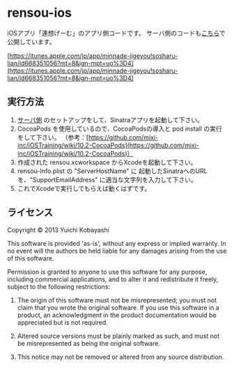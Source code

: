 rensou-ios
======================
iOSアプリ「連想げーむ」のアプリ側コードです。
サーバ側のコードも[こちら](https://github.com/u1fukui/rensou-server)で公開しています。

[https://itunes.apple.com/jp/app/minnade-jigeyou!sosharu-lian/id668351056?mt=8&ign-mpt=uo%3D4](https://itunes.apple.com/jp/app/minnade-jigeyou!sosharu-lian/id668351056?mt=8&ign-mpt=uo%3D4)


実行方法
----------
1. [サーバ側](https://github.com/u1fukui/rensou-server) のセットアップをして、Sinatraアプリを起動して下さい。
2.  CocoaPods を使用しているので、CocoaPodsの導入と pod install の実行をして下さい。
（参考：[https://github.com/mixi-inc/iOSTraining/wiki/10.2-CocoaPods](https://github.com/mixi-inc/iOSTraining/wiki/10.2-CocoaPods)）
3. 作成された rensou.xcworkspace からXcodeを起動して下さい。
4. rensou-Info.plist の "ServerHostName" に 起動したSinatraへのURLを、"SupportEmailAddress" に適当な文字列を入力して下さい。
5. これでXcodeで実行してもらえば動くはずです。


ライセンス
----------
Copyright &copy; 2013 Yuichi Kobayashi

This software is provided 'as-is', without any express or implied
warranty. In no event will the authors be held liable for any damages
arising from the use of this software.

Permission is granted to anyone to use this software for any purpose,
including commercial applications, and to alter it and redistribute it
freely, subject to the following restrictions:

   1. The origin of this software must not be misrepresented; you must not
   claim that you wrote the original software. If you use this software
   in a product, an acknowledgment in the product documentation would be
   appreciated but is not required.

   2. Altered source versions must be plainly marked as such, and must not be
   misrepresented as being the original software.

   3. This notice may not be removed or altered from any source
   distribution.